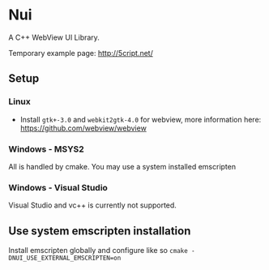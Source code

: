 # Nui
A C++ WebView UI Library.

Temporary example page: http://5cript.net/

## Setup
### Linux
- Install `gtk+-3.0` and `webkit2gtk-4.0` for webview, more information here: https://github.com/webview/webview
### Windows - MSYS2
All is handled by cmake. You may use a system installed emscripten
### Windows - Visual Studio
Visual Studio and vc++ is currently not supported.

## Use system emscripten installation
Install emscripten globally and configure like so `cmake -DNUI_USE_EXTERNAL_EMSCRIPTEN=on`
